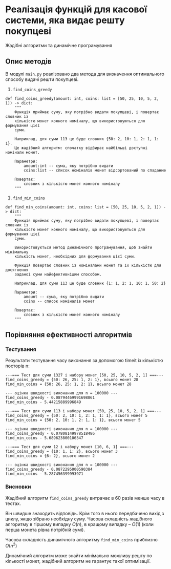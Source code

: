 # Реалізація функцій для касової системи, яка видає решту покупцеві

Жадібні алгоритми та динамічне програмування

## Опис методів

В модулі `main.py` реалізовано два метода для визначення оптимального способу видачі решти покупцеві.

1.  `find_coins_greedy`

```Py
def find_coins_greedy(amount: int, coins: list = [50, 25, 10, 5, 2, 1]) -> dict:
    """
    Функція приймає суму, яку потрібно видати покупцеві, і повертає словник із
    кількістю монет кожного номіналу, що використовуються для формування цієї
    суми.

    Наприклад, для суми 113 це буде словник {50: 2, 10: 1, 2: 1, 1: 1}.
    Це жадібний алгоритм: спочатку відбирає найбільші доступні номінали монет.

    Параметри:
        amount:int -- сума, яку потрібно видати
        coins:list -- список номіналів монет відсортований по спаданню

    Повертає:
        словник з кількістю монет кожного номіналу
    """
```

1.  `find_min_coins`

```Py
def find_min_coins(amount: int, coins: list = [50, 25, 10, 5, 2, 1]) -> dict:
    """
    Функція приймає суму, яку потрібно видати покупцеві, і повертає словник із
    кількістю монет кожного номіналу, що використовуються для формування цієї
    суми.

    Використовується метод динамічного програмування, щоб знайти мінімальну
    кількість монет, необхідних для формування цієї суми.

    Функція повертає словник із номіналами монет та їх кількістю для досягнення
    заданої суми найефективнішим способом.

    Наприклад, для суми 113 це буде словник {1: 1, 2: 1, 10: 1, 50: 2}

    Параметри:
        amount -- сума, яку потрібно видати
        coins -- список номіналів монет

    Повертає:
        словник з кількістю монет кожного номіналу
    """
```

## Порівняння ефективності алгоритмів

### Тестування

Результати тестування часу виконання за допомогою timeit із кількістю посторів n:

```
---=== Тест для суми 1327 і набору монет [50, 25, 10, 5, 2, 1] ===---
find_coins_greedy = {50: 26, 25: 1, 2: 1}, всього монет 28
find_min_coins = {50: 26, 25: 1, 2: 1}, всього монет 28

--- оцінка швидкості виконання для n = 100000 ---
find_coins_greedy - 0.08794469991698861
find_min_coins - 5.44215889996849

---=== Тест для суми 113 і набору монет [50, 25, 10, 5, 2, 1] ===---
find_coins_greedy = {50: 2, 10: 1, 2: 1, 1: 1}, всього монет 5
find_min_coins = {50: 2, 10: 1, 2: 1, 1: 1}, всього монет 5

--- оцінка швидкості виконання для n = 100000 ---
find_coins_greedy - 0.07808149978518486
find_min_coins - 5.689623800106347

---=== Тест для суми 12 і набору монет [10, 6, 1] ===---
find_coins_greedy = {10: 1, 1: 2}, всього монет 3
find_min_coins = {6: 2}, всього монет 2

--- оцінка швидкості виконання для n = 100000 ---
find_coins_greedy - 0.0872295000590384
find_min_coins - 5.287456399993971
```

### Висновки

Жадібний алгоритм `find_coins_greedy` витрачає в 60 разів менше часу в тестах.

Він швидше знаходить відповідь. Крім того в нього передбачено вихід з циклу, якщо зібрано необхідну суму. Часова складність жадібного алгоритму в гіршому випадку $O(n)$, в кращому випадку – $O(1)$ (коли перша монета рівна потрібній сумі).

Часова складність динамічного алгоритму `find_min_coins` приблизно $O(n^2)$

Динамічний алгоритм може знайти мінімально можливу решту по кількості монет, жадібний алгоритм не гарантує такої оптимізації.
